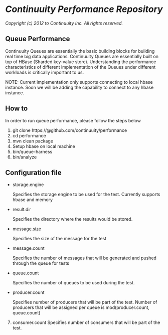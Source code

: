 *Continuuity Performance Repository*
====================================
*Copyright (c) 2012 to Continuuity Inc. All rights reserved.*

## Queue Performance

Continuuity Queues are essentially the basic building blocks for building 
real time big data applications. Continuuity Queues are essentially built 
on top of HBase (Sharded key-value store). Understanding the performance 
characteristics of different implementation of the Queues under different 
workloads is critically important to us.

NOTE: Current implementation only supports connecting to local hbase instance. 
Soon we will be adding the capability to connect to any hbase instance. 

## How to

In order to run queue performance, please follow the steps below

 1. git clone https://<user>@github.com/continuuity/performance
 2. cd performance
 3. mvn clean package
 4. Setup hbase on local machine
 5. bin/queue-harness <properties-file> <test-name>
 6. bin/analyze <path-to-raw-results>

## Configuration file

*  storage.engine

   Specifies the storage engine to be used for the test. Currently supports
   hbase and memory

*  result.dir

   Specifies the directory where the results would be stored.

*  message.size

   Specifies the size of the message for the test

*  message.count

   Specifies the number of messages that will be generated and pushed 
   through the queue for tests

*  queue.count

   Specifies the number of queues to be used during the test.

*  producer.count

   Specifies number of producers that will be part of the test. 
   Number of producers that will be assigned per queue is 
   mod(producer.count, queue.count)

7. consumer.count
   Specifies number of consumers that will be part of the test.

